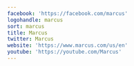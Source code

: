 ```yaml
---
facebook: 'https://facebook.com/marcus'
logohandle: marcus
sort: marcus
title: Marcus
twitter: Marcus
website: 'https://www.marcus.com/us/en'
youtube: 'https://youtube.com/Marcus'
---
```

